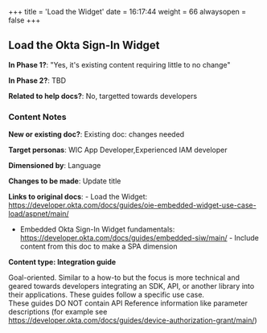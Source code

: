 +++
title = 'Load the Widget'
date = 16:17:44
weight = 66
alwaysopen = false
+++

## Load the Okta Sign-In Widget

**In Phase 1?**: "Yes, it's existing content requiring little to no change"

**In Phase 2?**: TBD

**Related to help docs?**: No, targetted towards developers



### Content Notes

**New or existing doc?**: Existing doc: changes needed

**Target personas**: WIC App Developer,Experienced IAM developer

**Dimensioned by**: Language

**Changes to be made**: Update title

**Links to original docs**: - Load the Widget: https://developer.okta.com/docs/guides/oie-embedded-widget-use-case-load/aspnet/main/
- Embedded Okta Sign-In Widget fundamentals: https://developer.okta.com/docs/guides/embedded-siw/main/ - Include content from this doc to make a SPA dimension

**Content type: Integration guide**

Goal-oriented. Similar to a how-to but the focus is more technical and geared towards developers integrating an SDK, API, or another library into their applications. 
These guides follow a specific use case.  
These guides DO NOT contain API Reference information like parameter descriptions (for example see https://developer.okta.com/docs/guides/device-authorization-grant/main/)


